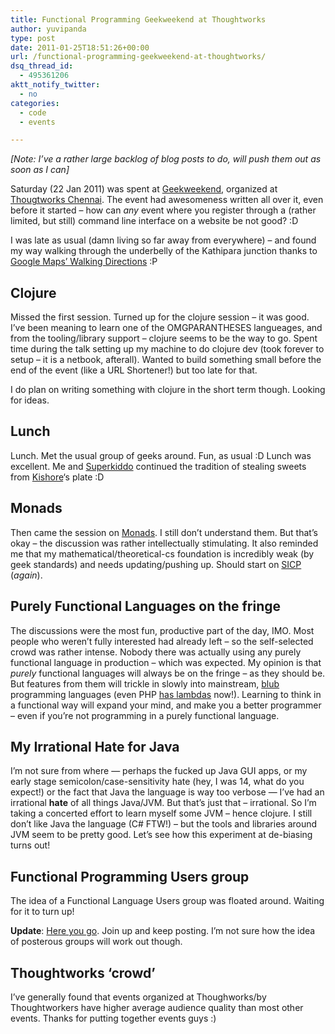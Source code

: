 ```yaml
---
title: Functional Programming Geekweekend at Thoughtworks
author: yuvipanda
type: post
date: 2011-01-25T18:51:26+00:00
url: /functional-programming-geekweekend-at-thoughtworks/
dsq_thread_id:
  - 495361206
aktt_notify_twitter:
  - no
categories:
  - code
  - events

---
```

_[Note: I&#8217;ve a rather large backlog of blog posts to do, will push them out as soon as I can]_

Saturday (22 Jan 2011) was spent at [Geekweekend][1], organized at [Thougtworks Chennai][2]. The event had awesomeness written all over it, even before it started &#8211; how can _any_ event where you register through a (rather limited, but still) command line interface on a website be not good? :D 

I was late as usual (damn living so far away from everywhere) &#8211; and found my way walking through the underbelly of the Kathipara junction thanks to [Google Maps&#8217; Walking Directions][3] :P

## Clojure

Missed the first session. Turned up for the clojure session &#8211; it was good. I&#8217;ve been meaning to learn one of the OMGPARANTHESES langueages, and from the tooling/library support &#8211; clojure seems to be the way to go. Spent time during the talk setting up my machine to do clojure dev (took forever to setup &#8211; it is a netbook, afterall). Wanted to build something small before the end of the event (like a URL Shortener!) but too late for that.

I do plan on writing something with clojure in the short term though. Looking for ideas.

## Lunch

Lunch. Met the usual group of geeks around. Fun, as usual :D Lunch was excellent. Me and [Superkiddo][4] continued the tradition of stealing sweets from [Kishore][5]&#8216;s plate :D

## Monads

Then came the session on [Monads][6]. I still don&#8217;t understand them. But that&#8217;s okay &#8211; the discussion was rather intellectually stimulating. It also reminded me that my mathematical/theoretical-cs foundation is incredibly weak (by geek standards) and needs updating/pushing up. Should start on [SICP][7] (_again_).

## Purely Functional Languages on the fringe

The discussions were the most fun, productive part of the day, IMO. Most people who weren&#8217;t fully interested had already left &#8211; so the self-selected crowd was rather intense. Nobody there was actually using any purely functional language in production &#8211; which was expected. My opinion is that _purely_ functional languages will always be on the fringe &#8211; as they should be. But features from them will trickle in slowly into mainstream, [blub][8] programming languages (even PHP [has lambdas][9] now!). Learning to think in a functional way will expand your mind, and make you a better programmer &#8211; even if you&#8217;re not programming in a purely functional language. 

## My Irrational Hate for Java

I&#8217;m not sure from where &#8212; perhaps the fucked up Java GUI apps, or my early stage semicolon/case-sensitivity hate (hey, I was 14, what do you expect!) or the fact that Java the language is way too verbose &#8212; I&#8217;ve had an irrational **hate** of all things Java/JVM. But that&#8217;s just that &#8211; irrational. So I&#8217;m taking a concerted effort to learn myself some JVM &#8211; hence clojure. I still don&#8217;t like Java the language (C# FTW!) &#8211; but the tools and libraries around JVM seem to be pretty good. Let&#8217;s see how this experiment at de-biasing turns out!

## Functional Programming Users group

The idea of a Functional Language Users group was floated around. Waiting for it to turn up!

**Update**: [Here you go][10]. Join up and keep posting. I&#8217;m not sure how the idea of posterous groups will work out though.

## Thoughtworks &#8216;crowd&#8217;

I&#8217;ve generally found that events organized at Thoughworks/by Thoughtworkers have higher average audience quality than most other events. Thanks for putting together events guys :)

 [1]: http://www.geekweekend.in/index.html
 [2]: http://www.thoughtworks.com/other-offices
 [3]: http://maps.google.co.in
 [4]: http://twitter.com/#!/sup3rkiddo
 [5]: http://twitter.com/#!/justjkk
 [6]: http://en.wikipedia.org/wiki/Monad_(functional_programming)
 [7]: http://mitpress.mit.edu/sicp/
 [8]: http://www.paulgraham.com/avg.html
 [9]: http://php.net/manual/en/functions.anonymous.php
 [10]: http://fpug-c.posterous.com/#!/